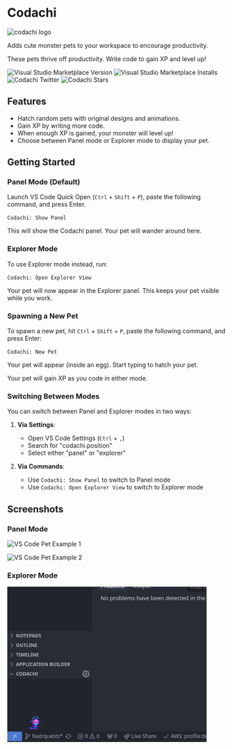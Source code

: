 # Codachi

![codachi logo](https://github.com/blairjordan/codachi/raw/main/media/codachi-logo.png)

Adds cute monster pets to your workspace to encourage productivity.

These pets thrive off productivity. Write code to gain XP and level up!

![Visual Studio Marketplace Version](https://img.shields.io/visual-studio-marketplace/v/pegleg.codachi)
![Visual Studio Marketplace Installs](https://img.shields.io/visual-studio-marketplace/i/Pegleg.codachi)
![Codachi Twitter](https://img.shields.io/twitter/url?label=codachi_monster&style=social&url=https%3A%2F%2Ftwitter.com%2Fcodachi_monster)
![Codachi Stars](https://img.shields.io/github/stars/blairjordan/codachi?style=social)

## Features

- Hatch random pets with original designs and animations.
- Gain XP by writing more code.
- When enough XP is gained, your monster will level up!
- Choose between Panel mode or Explorer mode to display your pet.

## Getting Started

### Panel Mode (Default)

Launch VS Code Quick Open (`Ctrl` + `Shift` + `P`), paste the following command, and press Enter.

```
Codachi: Show Panel
```

This will show the Codachi panel. Your pet will wander around here.

### Explorer Mode

To use Explorer mode instead, run:

```
Codachi: Open Explorer View
```

Your pet will now appear in the Explorer panel. This keeps your pet visible while you work.

### Spawning a New Pet

To spawn a new pet, hit `Ctrl` + `Shift` + `P`, paste the following command, and press Enter:

```
Codachi: New Pet
```

Your pet will appear (inside an egg). Start typing to hatch your pet.

Your pet will gain XP as you code in either mode.

### Switching Between Modes

You can switch between Panel and Explorer modes in two ways:

1. **Via Settings**:

   - Open VS Code Settings (`Ctrl` + `,`)
   - Search for "codachi.position"
   - Select either "panel" or "explorer"

2. **Via Commands**:
   - Use `Codachi: Show Panel` to switch to Panel mode
   - Use `Codachi: Open Explorer View` to switch to Explorer mode

## Screenshots

### Panel Mode

![VS Code Pet Example 1](https://github.com/blairjordan/codachi/raw/main/media/screenshot1.gif)

![VS Code Pet Example 2](https://github.com/blairjordan/codachi/raw/main/media/screenshot2.gif)

### Explorer Mode

![VS Code Pet in Explorer](https://github.com/blairjordan/codachi/raw/main/media/screenshot3.gif)
